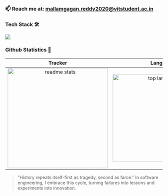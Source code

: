 
### 📫 Reach me at: [mallamgagan.reddy2020@vitstudent.ac.in](mailto:mallamgagan.reddy2020@vitstudent.ac.in) 

### Tech Stack 🛠     
[![](https://skillicons.dev/icons?i=java,python,mysql,vercel,idea,vscode,git,github,latex)](https://skillicons.dev)          
       
### Github Statistics 🚀          
 
|   Tracker   |       Lang         |    Streak    |      
|:-----------:|:------------------:|:------------:|
| <img width=320 src="https://github-readme-stats.vercel.app/api?username=GaganReddyin&count_private=true&show_icons=true&theme=react&rank_icon=github&border_radius=10" alt="readme stats" /> | <img width=280 align="center" src="https://github-readme-stats.vercel.app/api/top-langs/?username=GaganReddyin&hide=HTML&langs_count=8&layout=compact&theme=react&border_radius=10&size_weight=0.5&count_weight=0.5" alt="top langs" /> | <img width=320 src="https://github-readme-streak-stats.herokuapp.com/?user=GaganReddyin&theme=react&border_radius=10" alt="streak stats" /> | 

>"History repeats itself-first as tragedy, second as farce."
>In software engineering, I embrace this cycle, turning failures into lessons and experiments into innovation.


                       






<!--START_SECTION:waka--








